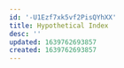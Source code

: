 ```yaml
---
id: '-U1Ezf7xk5vf2PisQYhXX'
title: Hypothetical Index
desc: ''
updated: 1639762693857
created: 1639762693857
---
```



